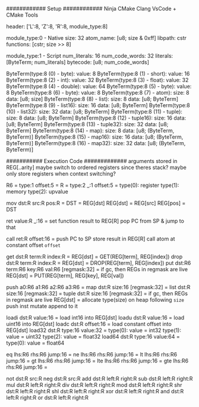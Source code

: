 ############ Setup ############
Ninja
CMake
Clang
VsCode + CMake Tools 

header: ['L':8, 'Z':8, 'R':8, module_type:8]

module_type:0 - Native
    size: 32
    atom_name: [u8; size & 0xff]
    libpath: cstr
    functions: [cstr; size >> 8]

module_type:1 - Script
    num_literals: 16
    num_code_words: 32
    literals: [ByteTerm; num_literals]
    bytecode: [u8; num_code_words]

ByteTerm(type:8 (0) - byte):
    value: 8
ByteTerm(type:8 (1) - short):
    value: 16
ByteTerm(type:8 (2) - int):
    value: 32
ByteTerm(type:8 (3) - float):
    value: 32
ByteTerm(type:8 (4) - double):
    value: 64
ByteTerm(type:8 (5) - byte):
    value: 8
ByteTerm(type:8 (6) - byte):
    value: 8
ByteTerm(type:8 (7) - atom):
    size: 8
    data: [u8; size]
ByteTerm(type:8 (8) - list):
    size: 8
    data: [u8; ByteTerm]
ByteTerm(type:8 (9) - list16):
    size: 16
    data: [u8; ByteTerm]
ByteTerm(type:8 (10) - list32):
    size: 32
    data: [u8; ByteTerm]
ByteTerm(type:8 (11) - tuple):
    size: 8
    data: [u8; ByteTerm]
ByteTerm(type:8 (12) - tuple16):
    size: 16
    data: [u8; ByteTerm]
ByteTerm(type:8 (13) - tuple32):
    size: 32
    data: [u8; ByteTerm]
ByteTerm(type:8 (14) - map):
    size: 8
    data: [u8; (ByteTerm, ByteTerm)]
ByteTerm(type:8 (15) - map16):
    size: 16
    data: [u8; (ByteTerm, ByteTerm)]
ByteTerm(type:8 (16) - map32):
    size: 32
    data: [u8; (ByteTerm, ByteTerm)]

########### Execution Code #############
arguments stored in REG[..arity]
maybe switch to ordered registers since theres stack?
maybe only store registers when context switching?

R6 = type:1 offset:5 =
R = type:2 _:1 offset:5 =
    type(0): register
    type(1): memory
    type(2): upvalue

mov dst:R src:R pos:R =
    DST = REG[dst]
    REG[dst] = REG[src]
    REG[pos] = DST

ret value:R _:16 =
    set function result to REG[R]
    pop PC from SP & jump to that


call ret:R offset:16 =
    push PC to SP
    store result in REG[R]
    call atom at constant offset `offset`

get dst:R term:R index:R =
    REG[dst] = GET(REG[term], REG[index])
drop dst:R term:R index:R =
    REG[dst] = DROP(REG[term], REG[index])
put dst:R6 term:R6 key:R6 val:R6 [regmask:32] =
    if gc, then REGs in regmask are live
    REG[dst] = PUT(REG[term], REG[key], REG[val])

push a0:R6 a1:R6 a2:R6 a3:R6 =
map dst:R size:16 [regmask:32] =
list dst:R size:16 [regmask:32] =
tuple dst:R size:16 [regmask:32] =
    if gc, then REGs in regmask are live
    REG[dst] = allocate type(size) on heap
    following `size` push inst mutate append to it

loadi dst:R value:16 =
    load int16 into REG[dst]
loadu dst:R value:16 =
    load uint16 into REG[dst]
loadc dst:R offset:16 =
    load constant offset into REG[dst]
load32 dst:R type:16 value:32 =
    type(0): value = int32
    type(1): value = uint32
    type(2): value = float32
load64 dst:R type:16 value:64 =
    type(0): value = float64

eq lhs:R6 rhs:R6 jump:16 =
ne lhs:R6 rhs:R6 jump:16 =
lt lhs:R6 rhs:R6 jump:16 =
gt lhs:R6 rhs:R6 jump:16 =
lte lhs:R6 rhs:R6 jump:16 =
gte lhs:R6 rhs:R6 jump:16 =

not dst:R src:R
neg dst:R src:R
add dst:R left:R right:R
sub dst:R left:R right:R
mul dst:R left:R right:R
div dst:R left:R right:R
mod dst:R left:R right:R
shr dst:R left:R right:R
shl dst:R left:R right:R
xor dst:R left:R right:R
and dst:R left:R right:R
or dst:R left:R right:R  
